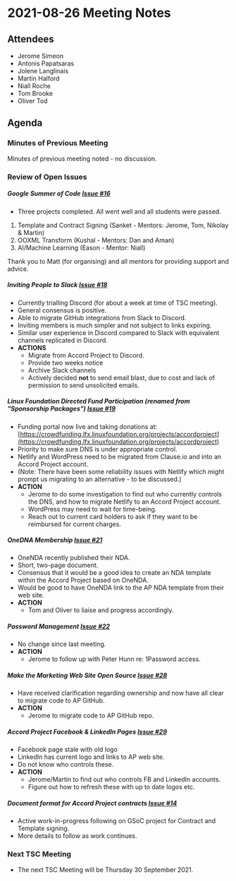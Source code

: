 # 2021-08-26 Meeting Notes

## Attendees
- Jerome Simeon
- Antonis Papatsaras
- Jolene Langlinais
- Martin Halford
- Niall Roche
- Tom Brooke
- Oliver Tod

## Agenda

### Minutes of Previous Meeting

Minutes of previous meeting noted - no discussion.

### Review of Open Issues

##### Google Summer of Code [Issue #16](https://github.com/accordproject/technical-steering-committee/issues/16)
- Three projects completed. All went well and all students were passed.
1. Template and Contract Signing (Sanket - Mentors: Jerome, Tom, Nikolay & Martin)
2. OOXML Transform (Kushal - Mentors: Dan and Aman)
3. AI/Machine Learning (Eason - Mentor: Niall)

Thank you to Matt (for organising) and all mentors for providing support and advice.

##### Inviting People to Slack [Issue #18](https://github.com/accordproject/technical-steering-committee/issues/18)
- Currently trialling Discord (for about a week at time of TSC meeting).
- General consensus is positive.
- Able to migrate GitHub integrations from Slack to Discord.
- Inviting members is much simpler and not subject to links expiring.
- Similar user experience in Discord compared to Slack with equivalent channels replicated in Discord.
- **ACTIONS** 
	- Migrate from Accord Project to Discord.
	- Provide two weeks notice
	- Archive Slack channels 
	- Actively decided **not** to send email blast, due to cost and lack of permission to send unsolicited emails.

##### Linux Foundation Directed Fund Participation (renamed from "Sponsorship Packages") [Issue #19](https://github.com/accordproject/technical-steering-committee/issues/19)
- Funding portal now live and taking donations at: 
[https://crowdfunding.lfx.linuxfoundation.org/projects/accordproject](https://crowdfunding.lfx.linuxfoundation.org/projects/accordproject)
- Priority to make sure DNS is under appropriate control.
- Netlify and WordPress need to be migrated from Clause.io and into an Accord Project account.
- (Note: There have been some reliability issues with Netlify which might prompt us migrating to an alternative - to be discussed.)
- **ACTION** 
	- Jerome to do some investigation to find out who currently controls the DNS, and how to migrate Netlify to an Accord Project account.
	- WordPress may need to wait for time-being.
	- Reach out to current card holders to ask if they want to be reimbursed for current charges.


##### OneDNA Membership [Issue #21](https://github.com/accordproject/technical-steering-committee/issues/21)
- OneNDA recently published their NDA.
- Short, two-page document.
- Consensus that it would be a good idea to create an NDA template within the Accord Project based on OneNDA.
- Would be good to have OneNDA link to the AP NDA template from their web site.
- **ACTION** 
	- Tom and Oliver to liaise and progress accordingly.

##### Password Management [Issue #22](https://github.com/accordproject/technical-steering-committee/issues/22)
- No change since last meeting.
- **ACTION** 
	- Jerome to follow up with Peter Hunn re: 1Password access.

##### Make the Marketing Web Site Open Source [Issue #28](https://github.com/accordproject/technical-steering-committee/issues/28)
- Have received clarification regarding ownership and now have all clear to migrate code to AP GitHub.
- **ACTION** 
	- Jerome to migrate code to AP GitHub repo.

##### Accord Project Facebook & LinkedIn Pages [Issue #29](https://github.com/accordproject/technical-steering-committee/issues/29)
- Facebook page stale with old logo
- LinkedIn has current logo and links to AP web site.
- Do not know who controls these.
- **ACTION** 
	- Jerome/Martin to find out who controls FB and LinkedIn accounts.
	- Figure out how to refresh these with up to date logos etc.

##### Document format for Accord Project contracts [Issue #14](https://github.com/accordproject/technical-steering-committee/issues/14)
- Active work-in-progress following on GSoC project for Contract and Template signing.
- More details to follow as work continues.


### Next TSC Meeting
 
- The next TSC Meeting will be Thursday 30 September 2021.
